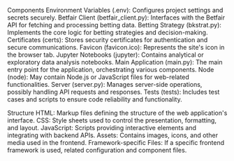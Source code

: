 Components
Environment Variables (.env): Configures project settings and secrets securely.
Betfair Client (betfair_client.py): Interfaces with the Betfair API for fetching and processing betting data.
Betting Strategy (bkstrat.py): Implements the core logic for betting strategies and decision-making.
Certificates (certs): Stores security certificates for authentication and secure communications.
Favicon (favicon.ico): Represents the site's icon in the browser tab.
Jupyter Notebooks (jupyter): Contains analytical or exploratory data analysis notebooks.
Main Application (main.py): The main entry point for the application, orchestrating various components.
Node (node): May contain Node.js or JavaScript files for web-related functionalities.
Server (server.py): Manages server-side operations, possibly handling API requests and responses.
Tests (tests): Includes test cases and scripts to ensure code reliability and functionality.

Structure
HTML: Markup files defining the structure of the web application's interface.
CSS: Style sheets used to control the presentation, formatting, and layout.
JavaScript: Scripts providing interactive elements and integrating with backend APIs.
Assets: Contains images, icons, and other media used in the frontend.
Framework-specific Files: If a specific frontend framework is used, related configuration and component files.
